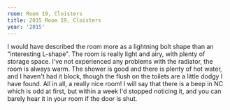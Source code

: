 ```yaml
---
room: Room 19, Cloisters
title: 2015 Room 19, Cloisters
year: '2015'
---
```


I would have described the room more as a lightning bolt shape than an "interesting L-shape". The room is really light and airy, with plenty of storage space. I've not experienced any problems with the radiator, the room is always warm. The shower is good and there is plenty of hot water, and I haven't had it block, though the flush on the toilets are a little dodgy I have found. All in all, a really nice room! I will say that there is a beep in NC which is odd at first, but within a week I'd stopped noticing it, and you can barely hear it in your room if the door is shut.